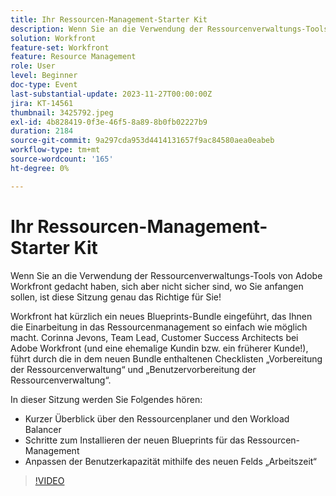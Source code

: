 ```yaml
---
title: Ihr Ressourcen-Management-Starter Kit
description: Wenn Sie an die Verwendung der Ressourcenverwaltungs-Tools von Adobe Workfront gedacht haben, sich aber nicht sicher sind, wo Sie anfangen sollen, ist diese Sitzung genau das Richtige für Sie! Workfront hat kürzlich ein neues Blueprints-Bundle eingeführt, das Ihnen die Einarbeitung in das Ressourcenmanagement so einfach wie möglich macht.
solution: Workfront
feature-set: Workfront
feature: Resource Management
role: User
level: Beginner
doc-type: Event
last-substantial-update: 2023-11-27T00:00:00Z
jira: KT-14561
thumbnail: 3425792.jpeg
exl-id: 4b828419-0f3e-46f5-8a89-8b0fb02227b9
duration: 2184
source-git-commit: 9a297cda953d4414131657f9ac84580aea0eabeb
workflow-type: tm+mt
source-wordcount: '165'
ht-degree: 0%

---
```


# Ihr Ressourcen-Management-Starter Kit

Wenn Sie an die Verwendung der Ressourcenverwaltungs-Tools von Adobe Workfront gedacht haben, sich aber nicht sicher sind, wo Sie anfangen sollen, ist diese Sitzung genau das Richtige für Sie!

Workfront hat kürzlich ein neues Blueprints-Bundle eingeführt, das Ihnen die Einarbeitung in das Ressourcenmanagement so einfach wie möglich macht. Corinna Jevons, Team Lead, Customer Success Architects bei Adobe Workfront (und eine ehemalige Kundin bzw. ein früherer Kunde!), führt durch die in dem neuen Bundle enthaltenen Checklisten „Vorbereitung der Ressourcenverwaltung“ und „Benutzervorbereitung der Ressourcenverwaltung“.

In dieser Sitzung werden Sie Folgendes hören:

* Kurzer Überblick über den Ressourcenplaner und den Workload Balancer
* Schritte zum Installieren der neuen Blueprints für das Ressourcen-Management
* Anpassen der Benutzerkapazität mithilfe des neuen Felds „Arbeitszeit“

>[!VIDEO](https://video.tv.adobe.com/v/3425792/?learn=on)
